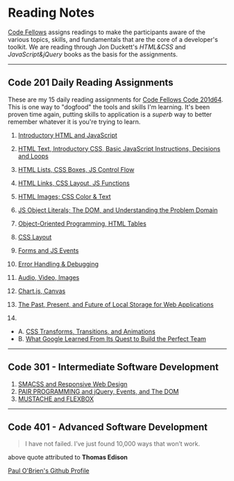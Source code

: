 # Reading Notes

[Code Fellows](https://www.codefellows.org/) assigns readings to make the participants aware of the various topics, skills, and fundamentals that are the core of a developer's toolkit. We are reading through Jon Duckett's _HTML&CSS_ and _JavaScript&jQuery_ books as the basis for the assignments.

--------------------

## Code 201 Daily Reading Assignments

These are my 15 daily reading assignments for [Code Fellows Code 201d64](https://canvas.instructure.com/courses/2048509/assignments/15183055?module_item_id=30849446). This is one way to "dogfood" the tools and skills I'm learning. It's been proven time again, putting skills to application is a _superb_ way to better remember whatever it is you're trying to learn.

1. [Introductory HTML and JavaScript](introductory-html-and-javascript.md)

2. [HTML Text, Introductory CSS, Basic JavaScript Instructions, Decisions and Loops](class-02.md)

3. [HTML Lists, CSS Boxes, JS Control Flow](class-03.md)

4. [HTML Links, CSS Layout, JS Functions](class-04.md)

5. [HTML Images; CSS Color & Text](class-05.md)

6. [JS Object Literals; The DOM, and Understanding the Problem Domain](class-06.md)

7. [Object-Oriented Programming, HTML Tables](class-07.md)

8. [CSS Layout](class-08.md)

9. [Forms and JS Events](class-09.md)

10. [Error Handling & Debugging](class-10.md)

11. [Audio, Video, Images](class-11.md)

12. [Chart.js, Canvas](class-12.md)

13. [The Past, Present, and Future of Local Storage for Web Applications](class-13.md)

14.
- A. [CSS Transforms, Transitions, and Animations](class-14-a.md)
- B. [What Google Learned From Its Quest to Build the Perfect Team](class-14-b.md)

-----------------------

## Code 301 - Intermediate Software Development

1. [SMACSS and Responsive Web Design](301-reading-01.md)
2. [PAIR PROGRAMMING and jQuery, Events, and The DOM](301-reading-02.md)
3. [MUSTACHE and FLEXBOX](301-reading-03.md)

----------------------

## Code 401 - Advanced Software Development




> I have not failed. I’ve just found 10,000 ways that won’t work.

above quote attributed to **Thomas Edison**

[Paul O'Brien's Github Profile](https://github.com/PVOBrien)
